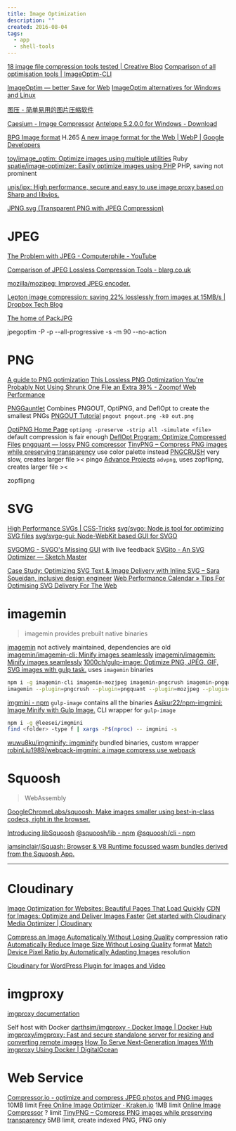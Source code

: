 ```yaml
---
title: Image Optimization
description: ""
created: 2016-08-04
tags:
  - app
  - shell-tools
---
```


[18 image file compression tools tested | Creative Bloq](http://www.creativebloq.com/design/image-compression-tools-1132865)
[Comparison of all optimisation tools | ImageOptim-CLI](https://jamiemason.github.io/ImageOptim-CLI/)

[ImageOptim — better Save for Web](https://imageoptim.com/mac)
[ImageOptim alternatives for Windows and Linux](https://imageoptim.com/versions.html)

[图压 - 简单易用的图片压缩软件](https://tuya.xinxiao.tech/#open-source)

[Caesium - Image Compressor](https://saerasoft.com/caesium)
[Antelope 5.2.0.0 for Windows - Download](https://antelope.en.uptodown.com/windows)

[BPG Image format](http://bellard.org/bpg/) H.265
[A new image format for the Web | WebP | Google Developers](https://developers.google.com/speed/webp/)

[toy/image_optim: Optimize images using multiple utilities](https://github.com/toy/image_optim) Ruby
[spatie/image-optimizer: Easily optimize images using PHP](https://github.com/spatie/image-optimizer) PHP, saving not prominent

[unjs/ipx: High performance, secure and easy to use image proxy based on Sharp and libvips.](https://github.com/unjs/ipx/)

[JPNG.svg (Transparent PNG with JPEG Compression)](https://codepen.io/shshaw/full/LVKEdv?__cf_chl_jschl_tk__=15fe89eba4cfcd91483b5f446e2bd7e5ab144a98-1576653921-0-ARmYaylhbR0Nwzr7Mb1AyZfGpO-GnPHy5k34lS3n7FiDgdgDmphs82JUSbBitFdYosbBbcLbt3SMeNGDXfAg7qcL8aCfPc3aVx-H1FO8IE8lPAt4HL7pB9SqkIHxhSzdVtLbzZvZM_1aCFCBQYIBt4qhNpL3qNW-BW9BW7ywQXFm1hO9iZHbvT3KfbYlS7yH63F4Eh2K7encgLe89AfCvVEkoQckqI-16qekSdQt4PUznsma9fmmpgazM1G3xqO-lmc0gVczow9ykDT2FRLV3m4iCEtJgsKJN0hXf80xaSRyoz0ag-6mn7iimQf2zzl6NTU4Thbs8hz-L11V7PlL1zkjanQpR6aEoGEKHanbXEiM)

# JPEG

[The Problem with JPEG - Computerphile - YouTube](https://www.youtube.com/watch?v=yBX8GFqt6GA)

[Comparison of JPEG Lossless Compression Tools - blarg.co.uk](https://blarg.co.uk/blog/comparison-of-jpeg-lossless-compression-tools)

[mozilla/mozjpeg: Improved JPEG encoder.](https://github.com/mozilla/mozjpeg)

[Lepton image compression: saving 22% losslessly from images at 15MB/s | Dropbox Tech Blog](https://blogs.dropbox.com/tech/2016/07/lepton-image-compression-saving-22-losslessly-from-images-at-15mbs/)

[The home of PackJPG](http://www.elektronik.htw-aalen.de/packjpg/)

jpegoptim -P -p --all-progressive -s -m 90 --no-action <file>

# PNG

[A guide to PNG optimization](http://optipng.sourceforge.net/pngtech/optipng.html)
[This Lossless PNG Optimization You're Probably Not Using Shrunk One File an Extra 39% - Zoompf Web Performance](https://zoompf.com/blog/2014/11/png-optimization)

[PNGGauntlet](https://pnggauntlet.com/) Combines PNGOUT, OptiPNG, and DeflOpt to create the smallest PNGs
[PNGOUT Tutorial](http://advsys.net/ken/util/pngout.htm)
`pngout pngout.png -k0 out.png`

[OptiPNG Home Page](http://optipng.sourceforge.net/)
`optipng -preserve -strip all -simulate <file>` default compression is fair enough
[DeflOpt Program: Optimize Compressed Files](http://www.dotnetperls.com/deflopt)
[pngquant — lossy PNG compressor](https://pngquant.org/)
[TinyPNG – Compress PNG images while preserving transparency](https://tinypng.com/) use color palette instead
[PNGCRUSH](https://pmt.sourceforge.io/pngcrush/) very slow, creates larger file ><
pingo
[Advance Projects](http://www.advancemame.it/doc-advpng.html) `advpng`, uses zopflipng, creates larger file ><

zopflipng

# SVG

[High Performance SVGs | CSS-Tricks](https://css-tricks.com/high-performance-svgs/)
[svg/svgo: Node.js tool for optimizing SVG files](https://github.com/svg/svgo)
[svg/svgo-gui: Node-WebKit based GUI for SVGO](https://github.com/svg/svgo-gui)

[SVGOMG - SVGO's Missing GUI](https://jakearchibald.github.io/svgomg/) with live feedback
[SVGito - An SVG Optimizer — Sketch Master](https://sketchmaster.com/svg-optimizer)

[Case Study: Optimizing SVG Text & Image Delivery with Inline SVG – Sara Soueidan, inclusive design engineer](https://www.sarasoueidan.com/blog/optimizing-svg-delivery-with-svg/)
[Web Performance Calendar » Tips For Optimising SVG Delivery For The Web](https://calendar.perfplanet.com/2014/tips-for-optimising-svg-delivery-for-the-web/)

# imagemin

> imagemin provides prebuilt native binaries

[imagemin](https://github.com/imagemin?type=source) not actively maintained, dependencies are old
[imagemin/imagemin-cli: Minify images seamlessly](https://github.com/imagemin/imagemin-cli)
[imagemin/imagemin: Minify images seamlessly](https://github.com/imagemin/imagemin)
[1000ch/gulp-image: Optimize PNG, JPEG, GIF, SVG images with gulp task.](https://github.com/1000ch/gulp-image) uses `imagemin` binaries

```sh
npm i -g imagemin-cli imagemin-mozjpeg imagemin-pngcrush imagemin-pngquant
imagemin --plugin=pngcrush --plugin=pngquant --plugin=mozjpeg --plugin=gifsicle --plugin=svgo "images/**" "outdir"
```

[imgmini - npm](https://www.npmjs.com/package/imgmini) `gulp-image` contains all the binaries
[Asikur22/npm-imgmini: Image Minify with Gulp Image.](https://github.com/Asikur22/npm-imgmini) CLI wrapper for `gulp-image`

```sh
npm i -g @leesei/imgmini
find <folder> -type f | xargs -P$(nproc) -- imgmini -s
```

[wuwu8ku/imgminify: imgminify](https://github.com/wuwu8ku/imgminify) bundled binaries, custom wrapper
[robinLiu1989/webpack-imgmini: a image compress use webpack](https://github.com/robinLiu1989/webpack-imgmini)

# Squoosh

> WebAssembly

[GoogleChromeLabs/squoosh: Make images smaller using best-in-class codecs, right in the browser.](https://github.com/GoogleChromeLabs/squoosh)

[Introducing libSquoosh](https://web.dev/introducing-libsquoosh/)
[@squoosh/lib - npm](https://www.npmjs.com/package/@squoosh/lib)
[@squoosh/cli - npm](https://www.npmjs.com/package/@squoosh/cli)

[jamsinclair/jSquash: Browser & V8 Runtime focussed wasm bundles derived from the Squoosh App.](https://github.com/jamsinclair/jSquash)

---

# Cloudinary

[Image Optimization for Websites: Beautiful Pages That Load Quickly](https://cloudinary.com/blog/image_optimization_for_websites_beautiful_pages_that_load_quickly)
[CDN for Images: Optimize and Deliver Images Faster](https://cloudinary.com/blog/delivering_all_your_websites_images_through_a_cdn)
[Get started with Cloudinary Media Optimizer | Cloudinary](https://cloudinary.com/documentation/media_optimizer_get_started)

[Compress an Image Automatically Without Losing Quality](https://cloudinary.com/blog/the_holy_grail_of_image_optimization_or_balancing_visual_quality_and_file_size) compression ratio
[Automatically Reduce Image Size Without Losing Quality](https://cloudinary.com/blog/adaptive_browser_based_image_format_delivery) format
[Match Device Pixel Ratio by Automatically Adapting Images](https://cloudinary.com/blog/how_to_automatically_adapt_website_images_to_retina_and_hidpi_devices) resolution

[Cloudinary for WordPress Plugin for Images and Video](https://cloudinary.com/blog/introducing_cloudinary_s_wordpress_plugin_for_dynamic_images_and_video)

# imgproxy

[imgproxy documentation](https://docs.imgproxy.net/)

Self host with Docker
[darthsim/imgproxy - Docker Image | Docker Hub](https://hub.docker.com/r/darthsim/imgproxy/)
[imgproxy/imgproxy: Fast and secure standalone server for resizing and converting remote images](https://github.com/imgproxy/imgproxy)
[How To Serve Next-Generation Images With imgproxy Using Docker | DigitalOcean](https://www.digitalocean.com/community/tutorials/how-to-serve-next-generation-images-with-imgproxy-using-docker)

# Web Service

[Compressor.io - optimize and compress JPEG photos and PNG images](https://compressor.io/) 10MB limit
[Free Online Image Optimizer · Kraken.io](https://kraken.io/web-interface) 1MB limit
[Online Image Сompressor](https://imagecompressor.com/) ? limit
[TinyPNG – Compress PNG images while preserving transparency](https://tinypng.com/) 5MB limit, create indexed PNG, PNG only
